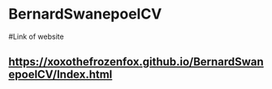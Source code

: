 # BernardSwanepoelCV
#Link of website
## https://xoxothefrozenfox.github.io/BernardSwanepoelCV/Index.html 
